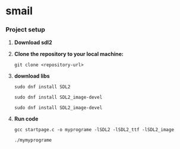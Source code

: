 # smail

### Project setup

1. **Download sdl2**

2. **Clone the repository to your local machine:**

   ```shell
   git clone <repository-url>
   ```
3. **download libs**

   ```shell
   sudo dnf install SDL2
   ```
   
   ```shell
   sudo dnf install SDL2_image-devel
   ```
   
   ```shell
   sudo dnf install SDL2_image-devel
   ```

4. **Run code**

   ```shell
   gcc startpage.c -o myprograme -lSDL2 -lSDL2_ttf -lSDL2_image
   ```

   ```./mymyprograme```
